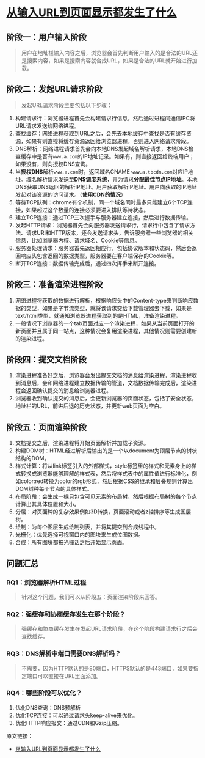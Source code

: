 # [从输入URL到页面显示都发生了什么](https://github.com/Twlig/issuesBlog/issues/84)

## 阶段一：用户输入阶段

> 用户在地址栏输入内容之后，浏览器会首先判断用户输入的是合法的URL还是搜索内容，如果是搜索内容就合成URL，如果是合法的URL就开始进行加载。

## 阶段二：发起URL请求阶段

> 发起URL请求阶段主要包括以下步骤：

1. 构建请求行：浏览器进程首先会构建请求行信息，然后通过进程间通信IPC将URL请求发送给网络进程。
2. 查找缓存：网络进程获取到URL之后，会先去本地缓存中查找是否有缓存资源，如果有则直接将缓存资源返回给浏览器进程，否则进入网络请求阶段。
1. DNS解析：网络进程请求首先会向本地DNS发起域名解析请求，本地DNS检查缓存中是否有`www.a.com`的IP地址记录。如果有，则直接返回给终端用户；如果没有，则向授权DNS查询。
2. 当**授权DNS**解析`www.a.com`时，返回域名CNAME `www.a.tbcdn.com`对应IP地址。域名解析请求发送至**DNS调度系统**，并为请求**分配最佳节点IP地址**。本地DNS获取DNS返回的解析IP地址。用户获取解析IP地址。用户向获取的IP地址发起对该资源的访问请求。（**使用CDN的情况**）
3. 等待TCP队列：chrome有个机制，同一个域名同时最多只能建立6个TCP连接，如果超过这个数量的连接必须要进入排队等待状态。
4. 建立TCP连接：通过TCP三次握手与服务器建立连接，然后进行数据传输。
5. 发起HTTP请求：浏览器首先会向服务器发送请求行，请求行中包含了请求方法、请求URI和HTTP版本，还会发送请求头，告诉服务器一些浏览器的相关信息，比如浏览器内核、请求域名、Cookie等信息。
6. 服务器处理请求：服务器首先返回相应行，包括协议版本和状态码，然后会返回响应头包含返回的数据类型，服务器要在客户端保存的Cookie等。
7. 断开TCP连接：数据传输完成后，通过四次挥手来断开连接。

## 阶段三：准备渲染进程阶段

1. 网络进程将获取的数据进行解析，根据响应头中的Content-type来判断响应数据的类型，如果是字节流类型，就将该请求交给下载管理器去下载，如果是text/html类型，就通知浏览器进程获取到的是HTML，准备渲染进程。
2. 一般情况下浏览器的一个tab页面对应一个渲染进程，如果从当前页面打开的新页面并且属于同一站点，这种情况会复用渲染进程，其他情况则需要创建新的渲染进程。

## 阶段四：提交文档阶段

1. 渲染进程准备好之后，浏览器会发出提交文档的消息给渲染进程，渲染进程收到消息后，会和网络进程建立数据传输的管道，文档数据传输完成后，渲染进程会返回确认提交的消息给浏览器进程。
2. 浏览器收到确认提交的消息后，会更新浏览器的页面状态，包括了安全状态，地址栏的URL，前进后退的历史状态，并更新web页面为空白。

## 阶段五：页面渲染阶段

1. 文档提交之后，渲染进程将开始页面解析并加载子资源。
2. 构建DOM树：HTML经过解析后输出的是一个以document为顶层节点的树状结构的DOM。
3. 样式计算：将从link标签引入的外部样式，style标签里的样式和元素身上的样式转换成浏览器能够理解的样式表，然后将样式表中的属性值进行标准化，例如color:red转换为color的rgb形式，然后根据CSS的继承和层叠规则计算出DOM树种每个节点的具体样式。
4. 布局阶段：会生成一棵只包含可见元素的布局树，然后根据布局树的每个节点计算出其具体位置和大小。
5. 分层：对页面种的复杂效果例如3D转换，页面滚动或者z轴排序等生成图层树。
6. 绘制：为每个图层生成绘制列表，并将其提交到合成线程中。
7. 光栅化：优先选择可视窗口内的图块来生成位图数据。
8. 合成：所有图块都被光栅话之后开始显示页面。

## 问题汇总

### RQ1：浏览器解析HTML过程

> 针对这个问题，我们可以从阶段五：页面渲染阶段来回答。

### RQ2：强缓存和协商缓存发生在那个阶段？

> 强缓存和协商缓存发生在发起URL请求阶段，在这个阶段构建请求行之后会查找缓存。

### RQ3：DNS解析中端口需要DNS解析吗？

> 不需要，因为HTTP默认的是80端口，HTTPS默认的是443端口，如果要指定端口可以直接在URL里面添加。

### RQ4：哪些阶段可以优化？

1. 优化DNS查询：DNS预解析
2. 优化TCP连接：可以通过请求头keep-alive来优化。
3. 优化HTTP响应报文：通过CDN和Gzip压缩。



原文链接：

- [从输入URL到页面显示都发生了什么](https://juejin.cn/post/7066582950967509028)